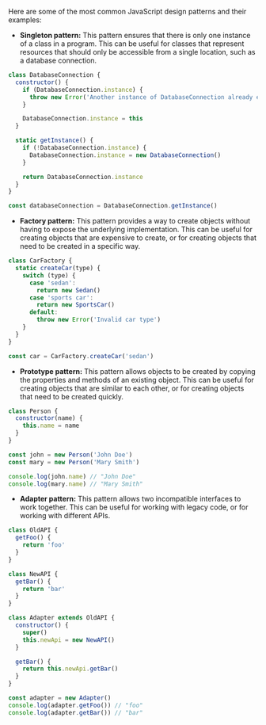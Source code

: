 Here are some of the most common JavaScript design patterns and their examples:

- **Singleton pattern:** This pattern ensures that there is only one instance of a class in a program. This can be useful for classes that represent resources that should only be accessible from a single location, such as a database connection.

```javascript
class DatabaseConnection {
  constructor() {
    if (DatabaseConnection.instance) {
      throw new Error('Another instance of DatabaseConnection already exists')
    }

    DatabaseConnection.instance = this
  }

  static getInstance() {
    if (!DatabaseConnection.instance) {
      DatabaseConnection.instance = new DatabaseConnection()
    }

    return DatabaseConnection.instance
  }
}

const databaseConnection = DatabaseConnection.getInstance()
```

- **Factory pattern:** This pattern provides a way to create objects without having to expose the underlying implementation. This can be useful for creating objects that are expensive to create, or for creating objects that need to be created in a specific way.

```javascript
class CarFactory {
  static createCar(type) {
    switch (type) {
      case 'sedan':
        return new Sedan()
      case 'sports car':
        return new SportsCar()
      default:
        throw new Error('Invalid car type')
    }
  }
}

const car = CarFactory.createCar('sedan')
```

- **Prototype pattern:** This pattern allows objects to be created by copying the properties and methods of an existing object. This can be useful for creating objects that are similar to each other, or for creating objects that need to be created quickly.

```javascript
class Person {
  constructor(name) {
    this.name = name
  }
}

const john = new Person('John Doe')
const mary = new Person('Mary Smith')

console.log(john.name) // "John Doe"
console.log(mary.name) // "Mary Smith"
```

- **Adapter pattern:** This pattern allows two incompatible interfaces to work together. This can be useful for working with legacy code, or for working with different APIs.

```javascript
class OldAPI {
  getFoo() {
    return 'foo'
  }
}

class NewAPI {
  getBar() {
    return 'bar'
  }
}

class Adapter extends OldAPI {
  constructor() {
    super()
    this.newApi = new NewAPI()
  }

  getBar() {
    return this.newApi.getBar()
  }
}

const adapter = new Adapter()
console.log(adapter.getFoo()) // "foo"
console.log(adapter.getBar()) // "bar"
```
